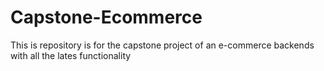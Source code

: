 # Capstone-Ecommerce
This is repository is for the capstone project of an e-commerce backends with all the lates functionality
